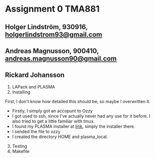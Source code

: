 # Assignment 0 TMA881
## Holger Lindström, 930916, holgerlindstrom93@gmail.com
## Andreas Magnusson, 900410, andreas.magnusson90@gmail.com
## Rickard Johansson
1. LAPack and PLASMA
2. Installing

First, I don't know how detailed this should be, so maybe I overwritten it.

* Firstly, I simply got an accopunt to Ozzy
* I got used to ssh, since I've actually never had any use for it before. I also tried to get a little familiar with tmux.
* I found my PLASMA installer at [link](http://www.netlib.org/plasma/), simply the installer there.
* I sended the file to ozzy
* I created the directory HOME and plasma_local.


3. Testing
4. Makefile
